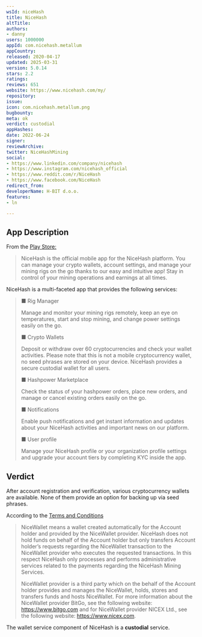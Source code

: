 ```yaml
---
wsId: niceHash
title: NiceHash
altTitle: 
authors:
- danny
users: 1000000
appId: com.nicehash.metallum
appCountry: 
released: 2020-04-17
updated: 2025-03-31
version: 5.0.14
stars: 2.2
ratings: 
reviews: 651
website: https://www.nicehash.com/my/
repository: 
issue: 
icon: com.nicehash.metallum.png
bugbounty: 
meta: ok
verdict: custodial
appHashes: 
date: 2022-06-24
signer: 
reviewArchive: 
twitter: NiceHashMining
social:
- https://www.linkedin.com/company/nicehash
- https://www.instagram.com/nicehash_official
- https://www.reddit.com/r/NiceHash
- https://www.facebook.com/NiceHash
redirect_from: 
developerName: H-BIT d.o.o.
features:
- ln

---
```


## App Description

From the [Play Store:](https://play.google.com/store/apps/details?id=com.nicehash.metallum)

> NiceHash is the official mobile app for the NiceHash platform. You can manage your crypto wallets, account settings, and manage your mining rigs on the go thanks to our easy and intuitive app! Stay in control of your mining operations and earnings at all times.

NiceHash is a multi-faceted app that provides the following services:

> ■ Rig Manager
>
> Manage and monitor your mining rigs remotely, keep an eye on temperatures, start and stop mining, and change power settings easily on the go.
>
> ■ Crypto Wallets
>
> Deposit or withdraw over 60 cryptocurrencies and check your wallet activities. Please note that this is not a mobile cryptocurrency wallet, no seed phrases are stored on your device. NiceHash provides a secure custodial wallet for all users.
>
> ■ Hashpower Marketplace
>
> Check the status of your hashpower orders, place new orders, and manage or cancel existing orders easily on the go.
>
> ■ Notifications
>
> Enable push notifications and get instant information and updates about your NiceHash activities and important news on our platform.
>
> ■ User profile
>
> Manage your NiceHash profile or your organization profile settings and upgrade your account tiers by completing KYC inside the app.

## Verdict

After account registration and verification, various cryptocurrency wallets are available. None of them provide an option for backing up via seed phrases. 

According to the [Terms and Conditions](https://www.nicehash.com/legal-privacy/terms)

> NiceWallet means a wallet created automatically for the Account holder and provided by the NiceWallet provider. NiceHash does not hold funds on behalf of the Account holder but only transfers Account holder’s requests regarding the NiceWallet transaction to the NiceWallet provider who executes the requested transactions. In this respect NiceHash only processes and performs administrative services related to the payments regarding the NiceHash Mining Services. 
>
> NiceWallet provider is a third party which on the behalf of the Account holder provides and manages the NiceWallet, holds, stores and transfers funds and hosts NiceWallet. For more information about the NiceWallet provider BitGo, see the following website: https://www.bitgo.com and for NiceWallet provider NICEX Ltd., see the following website: https://www.nicex.com. 

The wallet service component of NiceHash is a **custodial** service.
